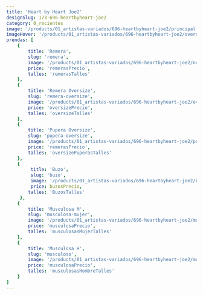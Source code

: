 ```yaml
---
title: 'Heart by Heart Joe2'
designSlug: 173-696-heartbyheart-joe2
category: 0_recientes
image: '/products/01_artistas-variados/696-heartbyheart-joe2/principal.jpg'
imageHover: '/products/01_artistas-variados/696-heartbyheart-joe2/oversize.jpg'
prendas: [
    {   
        title: 'Remera',
        slug: 'remera',          
        image: '/products/01_artistas-variados/696-heartbyheart-joe2/normal.jpg',
        price: 'remerasPrecio',
        talles: 'remerasTalles'
    },
    {
        title: 'Remera Oversize',
        slug: 'remera-oversize',
        image: '/products/01_artistas-variados/696-heartbyheart-joe2/oversize.jpg',
        price: 'oversizePrecio',
        talles: 'oversizeTalles'
    },
    {
        title: 'Pupera Oversize',
        slug: 'pupera-oversize',
        image: '/products/01_artistas-variados/696-heartbyheart-joe2/pupera.jpg',
        price: 'remerasPrecio',
        talles: 'oversizePuperasTalles'
    },
    {
         title: 'Buzo',
         slug: 'buzo',
         image: '/products/01_artistas-variados/696-heartbyheart-joe2/buzo.jpg',
         price: buzosPrecio,
        talles: 'BuzosTalles'
     },
    {
        title: 'Musculosa M',
        slug: 'musculosa-mujer',
        image: '/products/01_artistas-variados/696-heartbyheart-joe2/musculosa.jpg',
        price: 'musculosaPrecio',
        talles: 'musculosasMujerTalles'
    },
    {
        title: 'Musculosa H',
        slug: 'musculoso',
        image: '/products/01_artistas-variados/696-heartbyheart-joe2/musculoso.jpg',
        price: 'musculosaPrecio',
        talles: 'musculosasHombreTalles'
    }
]
---
```

